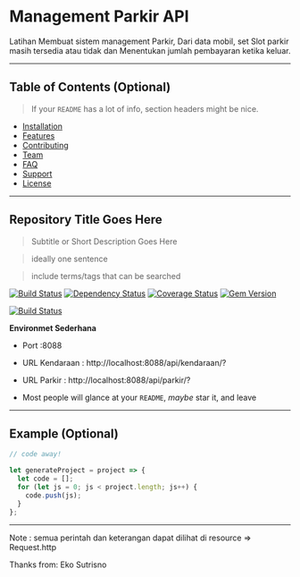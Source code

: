 # Management Parkir API
Latihan Membuat sistem management Parkir, Dari data mobil, set Slot parkir masih tersedia atau tidak dan Menentukan jumlah pembayaran ketika keluar.

---

## Table of Contents (Optional)

> If your `README` has a lot of info, section headers might be nice.

- [Installation](#installation)
- [Features](#features)
- [Contributing](#contributing)
- [Team](#team)
- [FAQ](#faq)
- [Support](#support)
- [License](#license)


---

## Repository Title Goes Here

> Subtitle or Short Description Goes Here

> ideally one sentence

> include terms/tags that can be searched

[![Build Status](http://img.shields.io/travis/badges/badgerbadgerbadger.svg?style=flat-square)](https://travis-ci.org/badges/badgerbadgerbadger)
[![Dependency Status](http://img.shields.io/gemnasium/badges/badgerbadgerbadger.svg?style=flat-square)](https://gemnasium.com/badges/badgerbadgerbadger)
[![Coverage Status](http://img.shields.io/coveralls/badges/badgerbadgerbadger.svg?style=flat-square)](https://coveralls.io/r/badges/badgerbadgerbadger)
[![Gem Version](http://img.shields.io/gem/v/badgerbadgerbadger.svg?style=flat-square)](https://rubygems.org/gems/badgerbadgerbadger)

[![Build Status](https://travis-ci.org/akashnimare/foco.svg?branch=master)](https://travis-ci.org/akashnimare/foco)

**Environmet Sederhana**

- Port :8088

- URL Kendaraan : http://localhost:8088/api/kendaraan/?

- URL Parkir : http://localhost:8088/api/parkir/?

- Most people will glance at your `README`, *maybe* star it, and leave

---

## Example (Optional)

```javascript
// code away!

let generateProject = project => {
  let code = [];
  for (let js = 0; js < project.length; js++) {
    code.push(js);
  }
};
```
---

Note : semua perintah dan keterangan dapat dilihat di resource => Request.http

Thanks from: 
Eko Sutrisno
